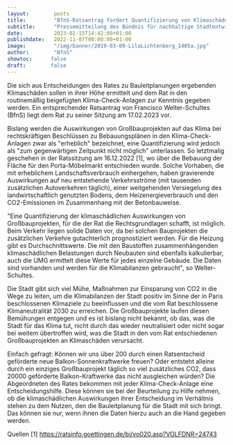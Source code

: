 ```yaml
---
layout:        posts
title:         "BfnS-Ratsantrag fordert Quantifizierung von Klimaschäden durch Großbauprojekte"
subtitle:      "Pressemitteilung des Bündnis für nachhaltige Stadtentwicklung"
date:          2023-02-15T14:42:00+01:00
publishdate:   2022-11-07T00:00:00+01:00
image:         "/img/banner/2019-03-09-LilaLichtenberg_1405a.jpg"
author:        "BfnS"
showtoc:      false
draft:        false
---
```


Die sich aus Entscheidungen des Rates zu Bauleitplanungen ergebenden Klimaschäden sollen in ihrer Höhe ermittelt und dem Rat in den routinemäßig beigefügten Klima-Check-Anlagen zur Kenntnis gegeben werden. Ein entsprechender Ratsantrag von Francisco Welter-Schultes (BfnS) liegt dem Rat zu seiner Sitzung am 17.02.2023 vor.

Bislang werden die Auswirkungen von Großbauprojekten auf das Klima bei rechtskräftigen Beschlüssen zu Bebauungsplänen in den Klima-Check-Anlagen zwar als "erheblich" bezeichnet, eine Quantifizierung wird jedoch als "zum gegenwärtigen Zeitpunkt nicht möglich" unterlassen. 
So letztmalig geschehen in der Ratssitzung am 16.12.2022 [1], wo über die Bebauung der Fläche für den Porta-Möbelmarkt entschieden wurde. Solche Vorhaben, die mit erheblichem Landschaftsverbrauch einhergehen, haben gravierende Auswirkungen auf neu entstehende Verkehrsströme (mit tausenden zusätzlichen Autoverkehren täglich), einer weitgehenden Versiegelung des landwirtschaftlich genutzten Bodens, dem Heizenergieverbrauch und den CO2-Emissionen im Zusammenhang mit der Betonbauweise. 

"Eine Quantifizierung der klimaschädlichen Auswirkungen von Großbauprojekten, für die der Rat die Rechtsgrundlagen schafft, ist möglich. Beim Verkehr liegen solide Daten vor, da bei solchen Bauprojekten die zusätzlichen Verkehre gutachterlich prognostiziert werden. Für die Heizung gibt es Durchschnittswerte. Die mit den Baustoffen zusammenhängenden klimaschädlichen Belastungen durch Neubauten sind ebenfalls kalkulierbar, auch die UMG ermittelt diese Werte für jedes einzelne Gebäude. Die Daten sind vorhanden und werden für die Klimabilanzen gebraucht", so Welter-Schultes. 

Die Stadt gibt sich viel Mühe, Maßnahmen zur Einsparung von CO2 in die Wege zu leiten, um die Klimabilanzen der Stadt positiv im Sinne der in Paris beschlossenen Klimaziele zu beeinflussen und die vom Rat beschlossene Klimaneutralität 2030 zu erreichen. Die Großbauprojekte laufen diesen Bemühungen entgegen und es ist bislang nicht bekannt, ob das, was die Stadt für das Klima tut, nicht durch das wieder neutralisiert oder nicht sogar bei weitem übertroffen wird, was die Stadt in den vom Rat entschiedenen Großbauprojekten an Klimaschäden verursacht.

Einfach gefragt: Können wir uns über 200 durch einen Ratsentscheid geförderte neue Balkon-Sonnenkraftwerke freuen? Oder entsteht alleine durch ein einziges Großbauprojekt täglich so viel zusätzliches CO2, dass 20000 geförderte Balkon-Kraftwerke das nicht ausgleichen würden?
Die Abgeordneten des Rates bekommen mit jeder Klima-Check-Anlage eine Entscheidungshilfe. Diese können sie bei der Beurteilung zu Hilfe nehmen, ob die klimaschädlichen Auswirkungen ihrer Entscheidung im Verhältnis stehen zu dem Nutzen, den die Bauleitplanung für die Stadt mit sich bringt. Das können sie nur, wenn ihnen die Daten hierzu auch an die Hand gegeben werden.

Quellen
[1] https://ratsinfo.goettingen.de/bi/vo020.asp?VOLFDNR=24743

